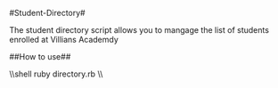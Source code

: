 #Student-Directory#

The student directory script allows you to mangage the list of students enrolled at Villians Academdy

##How to use##

\\\shell
ruby directory.rb
\\\
